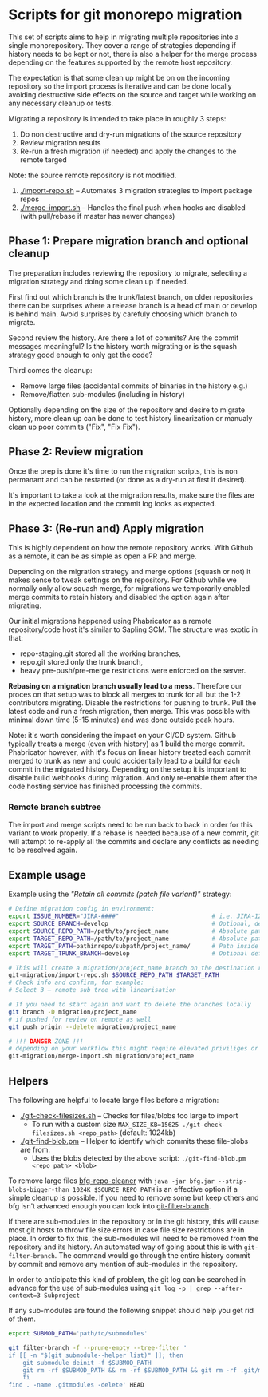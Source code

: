 # Scripts for git monorepo migration

This set of scripts aims to help in migrating multiple repositories into a single monorepository.
They cover a range of strategies depending if history needs to be kept or not, there is also a helper for
the merge process depending on the features supported by the remote host repository.

The expectation is that some clean up might be on on the incoming repository so the import process
is iterative and can be done locally avoiding destructive side effects on the source and target while
working on any necessary cleanup or tests.

Migrating a repository is intended to take place in roughly 3 steps:
1. Do non destructive and dry-run migrations of the source repository
2. Review migration results
3. Re-run a fresh migration (if needed) and apply the changes to the remote targed

Note: the source remote repository is not modified.

1. [./import-repo.sh](./import-repo.sh) – Automates 3 migration strategies to import package repos
2. [./merge-import.sh](./merge-import.sh) – Handles the final push when hooks are disabled (with pull/rebase if master has newer changes)

## Phase 1: Prepare migration branch and optional cleanup
The preparation includes reviewing the repository to migrate, selecting a migration
strategy and doing some clean up if needed.

First find out which branch is the trunk/latest branch, on older repositories there can
be surprises where a release branch is a head of main or develop is behind main. Avoid
surprises by carefuly choosing which branch to migrate.

Second review the history. Are there a lot of commits? Are the commit messages meaningful? Is
the history worth migrating or is the squash stratagy good enough to only get the code?

Third comes the cleanup:
- Remove large files (accidental commits of binaries in the history e.g.)
- Remove/flatten sub-modules (including in history)

Optionally depending on the size of the repository and desire to migrate history, more clean up
can be done to test history linearization or manualy clean up poor commits ("Fix", "Fix Fix").

## Phase 2: Review migration
Once the prep is done it's time to run the migration scripts, this is non permanant and can
be restarted (or done as a dry-run at first if desired).

It's important to take a look at the migration results, make sure the files are in the expected
location and the commit log looks as expected.

## Phase 3: (Re-run and) Apply migration
This is highly dependent on how the remote repository works. With Github as a remote,
it can be as simple as open a PR and merge.

Depending on the migration strategy and merge options (squash or not) it makes sense
to tweak settings on the repository. For Github while we normally only allow squash
merge, for migrations we temporarily enabled merge commits to retain history and
disabled the option again after migrating.

Our initial migrations happened using Phabricator as a remote repository/code host
it's similar to Sapling SCM. The structure was exotic in that:
* repo-staging.git stored all the working branches,
* repo.git stored only the trunk branch,
* heavy pre-push/pre-merge restrictions were enforced on the server.

**Rebasing on a migration branch usually lead to a mess**. Therefore our proces on that
setup was to block all merges to trunk for all but the 1-2 contributors migrating. Disable the
restrictions for pushing to trunk. Pull the latest code and run a fresh migration, then merge.
This was possible with minimal down time (5-15 minutes) and was done outside peak hours.

Note: it's worth considering the impact on your CI/CD system. Github typically treats
a merge (even with history) as 1 build the merge commit. Phabricator however, with it's
focus on linear history treated each commit merged to trunk as new and could accidentally
lead to a build for each commit in the migrated history. Depending on the setup it is
important to disable build webhooks during migration. And only re-enable them after
the code hosting service has finished processing the commits.

### Remote branch subtree
The import and merge scripts need to be run back to back in order for this
variant to work properly. If a rebase is needed because of a new commit, git
will attempt to re-apply all the commits and declare any conflicts as needing
to be resolved again.

## Example usage

Example using the *"Retain all commits (patch file variant)"* strategy:
```bash
# Define migration config in environment:
export ISSUE_NUMBER="JIRA-####"                          # i.e. JIRA-1234 (used for branch names)
export SOURCE_BRANCH=develop                             # Optional, defaults to main
export SOURCE_REPO_PATH=/path/to/project_name            # Absolute path to source repository
export TARGET_REPO_PATH=/path/to/project_name            # Absolute path to target repository
export TARGET_PATH=pathinrepo/subpath/project_name/      # Path inside repository
export TARGET_TRUNK_BRANCH=develop                       # Optional defaults to main

# This will create a migration/project_name branch on the destination repository
git-migration/import-repo.sh $SOURCE_REPO_PATH $TARGET_PATH
# Check info and confirm, for example:
# Select 3 – remote sub tree with linearisation

# If you need to start again and want to delete the branches locally
git branch -D migration/project_name
# if pushed for review on remote as well
git push origin --delete migration/project_name

# !!! DANGER ZONE !!!
# depending on your workflow this might require elevated priviliges or disabling hooks
git-migration/merge-import.sh migration/project_name
```

## Helpers

The following are helpful to locate large files before a migration:

- [./git-check-filesizes.sh](./git-check-filesizes.sh) – Checks for files/blobs too large to import
    - To run with a custom size `MAX_SIZE_KB=15625 ./git-check-filesizes.sh <repo_path>` (default: 1024kb)
- [./git-find-blob.pm](./git-find-blob.pm) – Helper to identify which commits these file-blobs are from.
    - Uses the blobs detected by the above script: `./git-find-blob.pm <repo_path> <blob>`

To remove large files [bfg-repo-cleaner](https://rtyley.github.io/bfg-repo-cleaner/) with
`java -jar bfg.jar --strip-blobs-bigger-than 1024K $SOURCE_REPO_PATH`
is an effective option if a simple cleanup is possible.
If you need to remove some but keep others and bfg isn't advanced enough you can look into
[git-filter-branch](https://git-scm.com/docs/git-filter-branch).

If there are sub-modules in the repository or in the git history, this will cause
most git hosts to throw file size errors in case file size restrictions are in place.
In order to fix this, the sub-modules will need to be removed from the repository and
its history. An automated way of going about this is with `git-filter-branch`. The
command would go through the entire history commit by commit and remove any mention
of sub-modules in the repository.

In order to anticipate this kind of problem, the git log can be searched in advance
for the use of sub-modules using `git log -p | grep --after-context=3 Subproject`

If any sub-modules are found the following snippet should help you get rid of them.
```bash
export SUBMOD_PATH='path/to/submodules'
```

```bash
git filter-branch -f --prune-empty --tree-filter '
if [[ -n "$(git submodule--helper list)" ]]; then
    git submodule deinit -f $SUBMOD_PATH
    git rm -rf $SUBMOD_PATH && rm -rf $SUBMOD_PATH && git rm -rf .git/modules/$SUBMOD_PATH
    fi
find . -name .gitmodules -delete' HEAD
```
